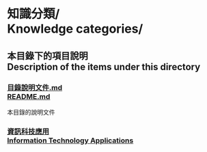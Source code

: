 # 知識分類/<br />Knowledge categories/

## 本目錄下的項目說明<br />Description of the items under this directory
### [目錄說明文件.md<br />README.md](README.md)
本目錄的說明文件

### [資訊科技應用<br />Information Technology Applications](資訊科技應用/)
